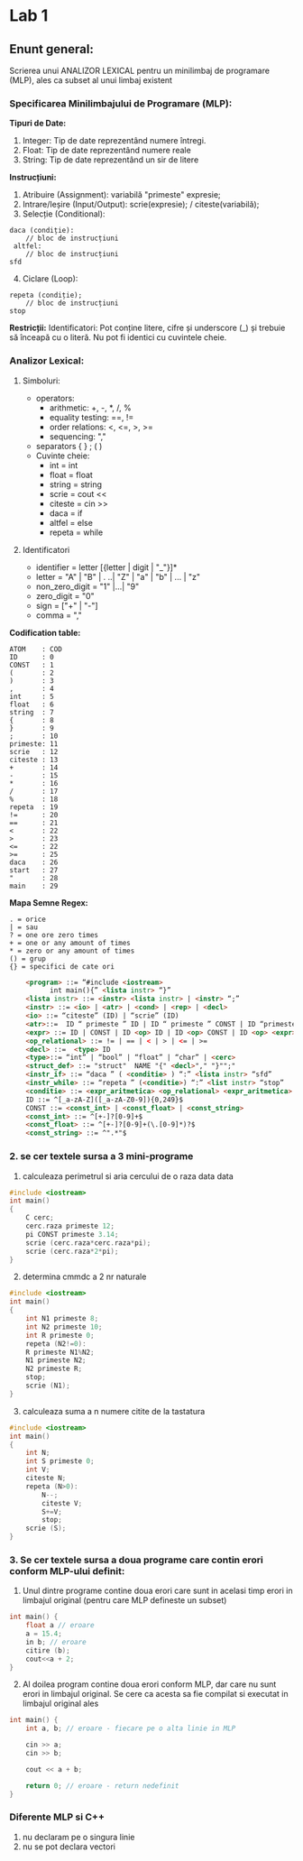 # Lab 1

## Enunt general:
Scrierea unui ANALIZOR LEXICAL pentru un minilimbaj de programare (MLP),
ales ca subset al unui limbaj existent

### Specificarea Minilimbajului de Programare (MLP):

**Tipuri de Date:**
1. Integer: Tip de date reprezentând numere întregi.
2. Float: Tip de date reprezentând numere reale
3. String: Tip de date reprezentând un sir de litere


**Instrucțiuni:**
1. Atribuire (Assignment): variabilă "primeste" expresie;
2. Intrare/Ieșire (Input/Output): scrie(expresie); / citeste(variabilă);
3. Selecție (Conditional):
```
daca (condiție): 
    // bloc de instrucțiuni
 altfel:
    // bloc de instrucțiuni
sfd
```
4. Ciclare (Loop):
```
repeta (condiție);
    // bloc de instrucțiuni
stop
```
**Restricții:**
Identificatori: Pot conține litere, cifre și underscore (_) și trebuie să înceapă cu o literă. Nu pot fi identici cu cuvintele cheie.


### Analizor Lexical:

1. Simboluri:
    - operators:
		* arithmetic: +, -, *, /, %
        * equality testing: ==, !=
        * order relations: <, <=, >, >=
		* sequencing: ","
    - separators { }  ; ( )
    - Cuvinte cheie: 
       * int      = int
       * float    = float
       * string   = string
       * scrie    = cout <<
       * citeste  = cin >>
       * daca     = if
       * altfel   = else
       * repeta   = while
  
2. Identificatori
    - identifier = letter [{letter | digit | "_"}]*
    - letter = "A" | "B" | . ..| "Z" | "a" | "b" | ... | "z"
    - non_zero_digit = "1" |...| "9"
    - zero_digit = "0" 
    - sign = ["+" | "-"]
    - comma = ","

**Codification table:**
```
ATOM    : COD
ID      : 0
CONST   : 1
(       : 2
)       : 3
,       : 4
int     : 5
float   : 6
string  : 7
{       : 8
}       : 9
;       : 10
primeste: 11
scrie   : 12
citeste : 13
+       : 14
-       : 15
*       : 16
/       : 17
%       : 18
repeta  : 19
!=      : 20
==      : 21
<       : 22
>       : 23
<=      : 22
>=      : 25
daca    : 26
start   : 27
"       : 28
main    : 29
```

**Mapa Semne Regex:**
```
. = orice
| = sau
? = one ore zero times
+ = one or any amount of times
* = zero or any amount of times
() = grup
{} = specifici de cate ori
```


```html
	<program> ::= “#include <iostream>
	      int main(){” <lista instr> “}”
	<lista instr> ::= <instr> <lista instr> | <instr> “;”
	<instr> ::= <io> | <atr> | <cond> | <rep> | <decl>
	<io> ::= “citeste” (ID) | “scrie” (ID)
	<atr>::=  ID “ primeste ” ID | ID “ primeste ” CONST | ID “primeste” <expr>
	<expr> ::= ID | CONST | ID <op> ID | ID <op> CONST | ID <op> <expr>
	<op_relational> ::= != | == | < | > | <= | >=
	<decl> ::=  <type> ID
	<type>::= “int” | “bool” | “float” | “char” | <cerc>
	<struct_def> ::= "struct"  NAME "{" <decl>"," "}"";"
	<instr_if> ::= “daca ” ( <conditie> ) “:” <lista instr> “sfd”
	<instr_while> ::= “repeta ” (<conditie>) “:” <list instr> “stop”
	<conditie> ::= <expr_aritmetica> <op_relational> <expr_aritmetica> | <expr_aritmetica>
	ID ::= ^[_a-zA-Z]([_a-zA-Z0-9]){0,249}$
	CONST ::= <const_int> | <const_float> | <const_string>
	<const_int> ::= ^[+-]?[0-9]+$
	<const_float> ::= ^[+-]?[0-9]+(\.[0-9]*)?$
	<const_string> ::= ^".*"$

```

### 2. se cer textele sursa a 3 mini-programe  

1. calculeaza perimetrul si aria cercului de o raza data data
```cpp
#include <iostream>
int main()
{
	C cerc;
	cerc.raza primeste 12;
	pi CONST primeste 3.14;
	scrie (cerc.raza*cerc.raza*pi);
	scrie (cerc.raza*2*pi);
}

```

2. determina cmmdc a 2 nr naturale
```cpp
#include <iostream>
int main()
{
	int N1 primeste 8;
	int N2 primeste 10;
	int R primeste 0;
	repeta (N2!=0):
	R primeste N1%N2;
	N1 primeste N2;
	N2 primeste R;
	stop;
	scrie (N1);
}

```

3. calculeaza suma a n numere citite de la tastatura 
```cpp
#include <iostream>
int main()
{
	int N;
	int S primeste 0;
	int V;
	citeste N;
	repeta (N>0):
		N--;
		citeste V;
		S+=V;
		stop;
	scrie (S);
}

```

### 3. Se cer textele sursa a doua programe care contin erori conform MLP-ului definit:

1. Unul dintre programe contine doua erori care sunt in acelasi timp erori in limbajul original (pentru care MLP defineste un subset)

```cpp
int main() {
    float a // eroare
    a = 15.4;
    in b; // eroare
    citire (b);
    cout<<a + 2;
}
```

2. Al doilea program contine doua erori conform MLP, dar care nu sunt erori in limbajul original. Se cere ca acesta sa fie compilat si executat in limbajul original ales

```cpp
int main() {
    int a, b; // eroare - fiecare pe o alta linie in MLP

    cin >> a;
    cin >> b;

    cout << a + b;

    return 0; // eroare - return nedefinit
}
```



### Diferente MLP si C++

1. nu declaram pe o singura linie
2. nu se pot declara vectori
